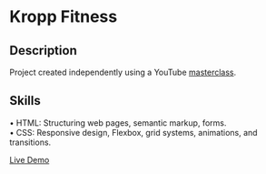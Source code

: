 # Kropp Fitness

## Description

Project created independently using a YouTube [masterclass](https://www.youtube.com/watch?v=AUdW01JQFME&list=PL0MUAHwery4rqkzKF1mDBCIH_eZgjY6uN).

## Skills

• HTML: Structuring web pages, semantic markup, forms.  
• CSS: Responsive design, Flexbox, grid systems, animations, and transitions.

[Live Demo](https://my-portfolio-kropp-fitness.vercel.app/) 